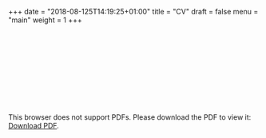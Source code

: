 +++
date = "2018-08-125T14:19:25+01:00"
title = "CV"
draft = false
menu = "main"
weight = 1
+++




<object data="https://raw.githubusercontent.com/Cdishop/website/master/misc/CV.pdf" width="1100px" height="900px">
    <embed src="https://raw.githubusercontent.com/Cdishop/website/master/misc/CV.pdf">
        <p>This browser does not support PDFs. Please download the PDF to view it: <a href="https://raw.githubusercontent.com/Cdishop/website/master/misc/CV.pdf">Download PDF</a>.</p>
    </embed>
</object>